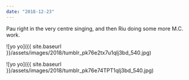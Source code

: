 ```yaml
---
date: "2018-12-23"
---
```


Pau right in the very centre singing, and then Riu doing some more M.C. work.

![yo yo]({{ site.baseurl }}/assets/images/2018/tumblr_pk76e2tx7u1qlj3bd_540.jpg)

![yo yo]({{ site.baseurl }}/assets/images/2018/tumblr_pk76e74TPT1qlj3bd_540.jpg)
